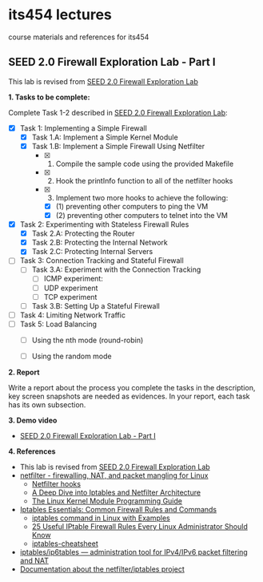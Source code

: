 # its454 lectures

course materials and references for its454

## SEED 2.0 Firewall Exploration Lab - Part I

This lab is revised from [SEED 2.0 Firewall Exploration Lab](https://seedsecuritylabs.org/Labs_20.04/Networking/Firewall/)

**1. Tasks to be complete:**

Complete Task 1-2 described in [SEED 2.0 Firewall Exploration Lab](./refs/Firewall.pdf):

- [x] Task 1: Implementing a Simple Firewall
  - [x] Task 1.A: Implement a Simple Kernel Module
  - [x] Task 1.B: Implement a Simple Firewall Using Netfilter
    - [x] 1. Compile the sample code using the provided Makefile
    - [x] 2. Hook the printInfo function to all of the netfilter hooks
    - [x] 3. Implement two more hooks to achieve the following:
      - [x] (1) preventing other computers to ping the VM
      - [x] (2) preventing other computers to telnet into the VM
- [x] Task 2: Experimenting with Stateless Firewall Rules
  - [x] Task 2.A: Protecting the Router
  - [x] Task 2.B: Protecting the Internal Network
  - [x] Task 2.C: Protecting Internal Servers
- [ ] Task 3: Connection Tracking and Stateful Firewall
  - [ ] Task 3.A: Experiment with the Connection Tracking
    - [ ] ICMP experiment:
    - [ ] UDP experiment
    - [ ] TCP experiment
  - [ ] Task 3.B: Setting Up a Stateful Firewall
- [ ] Task 4: Limiting Network Traffic
- [ ] Task 5: Load Balancing
  - [ ] Using the nth mode (round-robin)
  - [ ] Using the random mode


**2. Report**

Write a report about the process you complete the tasks in the description, key screen snapshots are needed as evidences. In your report, each task has its own subsection.


**3. Demo video**
* [SEED 2.0 Firewall Exploration Lab - Part I]()

**4. References**
* This lab is revised from [SEED 2.0 Firewall Exploration Lab](https://seedsecuritylabs.org/Labs_20.04/Networking/Firewall/)
* [netfilter - firewalling, NAT, and packet mangling for Linux](https://www.netfilter.org/) 
  * [Netfilter hooks](https://wiki.nftables.org/wiki-nftables/index.php/Netfilter_hooks)
  * [A Deep Dive into Iptables and Netfilter Architecture](https://www.digitalocean.com/community/tutorials/a-deep-dive-into-iptables-and-netfilter-architecture)
  * [The Linux Kernel Module Programming Guide](https://sysprog21.github.io/lkmpg/)  
* [Iptables Essentials: Common Firewall Rules and Commands](https://www.digitalocean.com/community/tutorials/iptables-essentials-common-firewall-rules-and-commands)
  * [iptables command in Linux with Examples](https://www.geeksforgeeks.org/iptables-command-in-linux-with-examples/)
  * [25 Useful IPtable Firewall Rules Every Linux Administrator Should Know](https://www.tecmint.com/linux-iptables-firewall-rules-examples-commands/)
  * [iptables-cheatsheet](https://gist.github.com/mcastelino/c38e71eb0809d1427a6650d843c42ac2)
* [iptables/ip6tables — administration tool for IPv4/IPv6 packet filtering and NAT](http://manpages.ubuntu.com/manpages/focal/man8/iptables.8.html)
* [Documentation about the netfilter/iptables project](https://www.netfilter.org/documentation/)